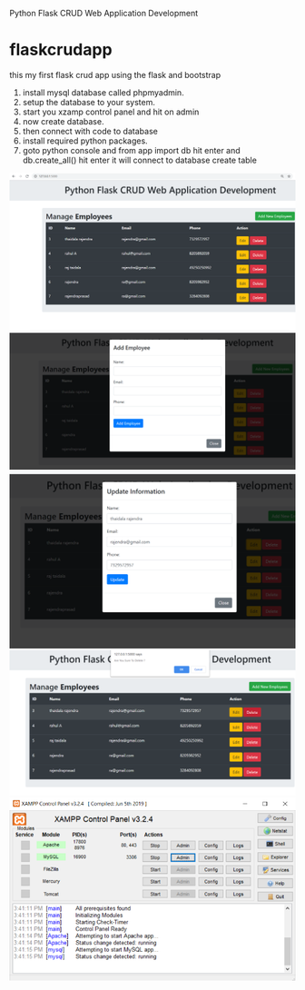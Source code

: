 Python Flask CRUD Web Application Development
# flaskcrudapp
this my first flask crud app using the flask and bootstrap

1. install mysql database called phpmyadmin.
2. setup the database to your system.
3. start you xzamp control panel and hit on admin
4. now create database.
5. then connect with code to database 
6. install required python packages.
7. goto python console and from app import db hit enter and db.create_all() hit enter it will connect to database create table 

![title](https://github.com/rajendraprasad10/flaskcrudapp/blob/master/flaskcrupimg/1.png)
![title](https://github.com/rajendraprasad10/flaskcrudapp/blob/master/flaskcrupimg/2.png)
![title](https://github.com/rajendraprasad10/flaskcrudapp/blob/master/flaskcrupimg/3.png)
![title](https://github.com/rajendraprasad10/flaskcrudapp/blob/master/flaskcrupimg/4.png)
![title](https://github.com/rajendraprasad10/flaskcrudapp/blob/master/flaskcrupimg/5.png)
